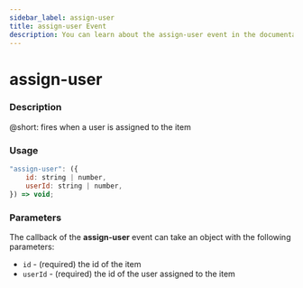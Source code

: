 ```yaml
---
sidebar_label: assign-user
title: assign-user Event
description: You can learn about the assign-user event in the documentation of the DHTMLX JavaScript To Do List library. Browse developer guides and API reference, try out code examples and live demos, and download a free 30-day evaluation version of DHTMLX To Do List.
---
```


# assign-user

### Description

@short: fires when a user is assigned to the item

### Usage

~~~js
"assign-user": ({
    id: string | number,
    userId: string | number,
}) => void;
~~~

### Parameters

The callback of the **assign-user** event can take an object with the following parameters:

- `id` - (required) the id of the item
- `userId` - (required) the id of the user assigned to the item